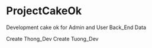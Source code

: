 # ProjectCakeOk
Development cake ok for Admin and User
Back_End Data

Create Thong_Dev 
Create Tuong_Dev
